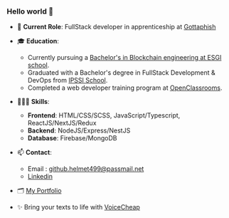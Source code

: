 ### Hello world 👋

- 🏢 **Current Role**: FullStack developer in apprenticeship at [Gottaphish](https://gottaphish.com/)

- 🎓 **Education**:
  - Currently pursuing a [Bachelor's in Blockchain engineering at ESGI school](https://www.esgi.fr/programmes/ingenierie-blockchain.html).
  - Graduated with a Bachelor's degree in FullStack Development & DevOps from [IPSSI School](https://ecole-ipssi.com/formations-informatique/bachelor-developpeur-fullstack-devops/).
  - Completed a web developer training program at [OpenClassrooms](https://openclassrooms.com/fr/paths/717-developpeur-web).

- 🧑🏻‍💻 **Skills**:
  - **Frontend**: HTML/CSS/SCSS, JavaScript/Typescript, ReactJS/NextJS/Redux
  - **Backend**: NodeJS/Express/NestJS
  - **Database**: Firebase/MongoDB

- 📫 **Contact**:
  - Email : github.helmet499@passmail.net
  - [Linkedin](https://www.linkedin.com/in/kevin-rousseau-20a7b11b5/)

- 🗂️ [My Portfolio](https://www.rousseau-kevin-portfolio.com/)

- ✨ Bring your texts to life with [VoiceCheap](https://voicecheap.org/)



